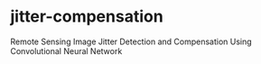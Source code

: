 # jitter-compensation
Remote Sensing Image Jitter Detection and Compensation Using Convolutional Neural Network
